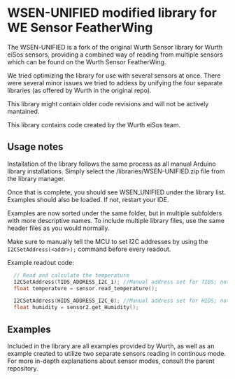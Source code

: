 # WSEN-UNIFIED modified library for WE Sensor FeatherWing

The WSEN-UNIFIED is a fork of the original Wurth Sensor library for Wurth eiSos sensors, providing a combined way of reading from multiple sensors which can be found on the Wurth Sensor FeatherWing.

We tried optimizing the library for use with several sensors at once. There were several minor issues we tried to addess by unifying the four separate libraries (as offered by Wurth in the original repo).

This library might contain older code revisions and will not be actively mantained.

This library contains code created by the Wurth eiSos team.

## Usage notes

Installation of the library follows the same process as all manual Arduino library installations. Simply select the /libraries/WSEN-UNIFIED.zip file from the library manager.

Once that is complete, you should see WSEN_UNIFIED under the library list. Examples should also be loaded. If not, restart your IDE.

Examples are now sorted under the same folder, but in multiple subfolders with more descriptive names. To include multiple library files, use the same header files as you would normally.

Make sure to manually tell the MCU to set I2C addresses by using the `I2CSetAddress(<addr>);` command before every readout.

Example readout code:

```cpp
  // Read and calculate the temperature
  I2CSetAddress(TIDS_ADDRESS_I2C_1); //Manual address set for TIDS; not implemented in the read_temperature() method
  float temperature = sensor.read_temperature();

  I2CSetAddress(HIDS_ADDRESS_I2C_0); //Manual address set for HIDS; not implemented in the get_Humidity() method
  float humidity = sensor2.get_Humidity();
  ```
  
  ## Examples
  
  Included in the library are all examples provided by Wurth, as well as an example created to utilize two separate sensors reading in continous mode. For more in-depth explanations about sensor modes, consult the parent repository.
